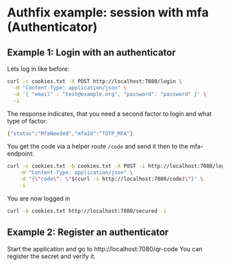 # Authfix example: session with mfa (Authenticator)

## Example 1: Login with an authenticator

Lets log in like before:
```sh
curl -c cookies.txt -X POST http://localhost:7080/login \
  -H "Content-Type: application/json" \
  -d '{ "email" : "test@example.org", "password": "password" }' \
  -i
```

The response indicates, that you need a second factor to login and what type of factor:

```sh
{"status":"MfaNeeded","mfaId":"TOTP_MFA"}
```

You get the code via a helper route `/code` and send it then to the mfa-endpoint:

```sh
curl -c cookies.txt -b cookies.txt -X POST -i http://localhost:7080/login/mfa \
    -H "Content-Type: application/json" \
    -d "{\"code\": \"$(curl -s http://localhost:7080/code)\"}" \
    -i
```

You are now logged in
```sh
curl -b cookies.txt http://localhost:7080/secured -i
```

## Example 2: Register an authenticator

Start the application and go to http://localhost:7080/qr-code
You can register the secret and verify it.

